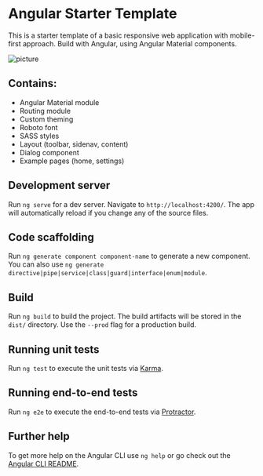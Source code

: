 # Angular Starter Template

This is a starter template of a basic responsive web application with mobile-first approach. Build with Angular, using Angular Material components.

![picture](https://bitbucket.org/FilipTalaga/angular-starter-template/raw/008b7a5397e3d19750462674e4e0d4c42420afcf/src/assets/images/starter.png)

## Contains:
* Angular Material module
* Routing module
* Custom theming
* Roboto font
* SASS styles
* Layout (toolbar, sidenav, content)
* Dialog component
* Example pages (home, settings)

## Development server

Run `ng serve` for a dev server. Navigate to `http://localhost:4200/`. The app will automatically reload if you change any of the source files.

## Code scaffolding

Run `ng generate component component-name` to generate a new component. You can also use `ng generate directive|pipe|service|class|guard|interface|enum|module`.

## Build

Run `ng build` to build the project. The build artifacts will be stored in the `dist/` directory. Use the `--prod` flag for a production build.

## Running unit tests

Run `ng test` to execute the unit tests via [Karma](https://karma-runner.github.io).

## Running end-to-end tests

Run `ng e2e` to execute the end-to-end tests via [Protractor](http://www.protractortest.org/).

## Further help

To get more help on the Angular CLI use `ng help` or go check out the [Angular CLI README](https://github.com/angular/angular-cli/blob/master/README.md).
